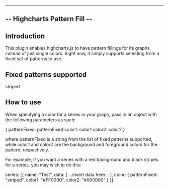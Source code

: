 -----------------------------
-- Highcharts Pattern Fill --
-----------------------------


Introduction
------------

This plugin enables highcharts.js to have pattern fillings for its graphs, instead of
just single colors. Right now, it simply supports selecting from a fixed set of patterns
to use.


Fixed patterns supported
------------------------

striped


How to use
----------

When specifying a color for a series in your graph, pass in an object with the
following parameters as such:

{
  patternFixed: patternFixed
  color1: color1
  color2: color2
}

where patternFixed is a string from the list of fixed patterns supported, while
color1 and color2 are the background and foreground colors for the pattern,
respectively.

For example, if you want a series with a red background and black stripes for
a series, you may wish to do this:

series: [{
  name: "Test",
  data: [ ...insert data here... ],
  color: {
    patternFixed: "striped",
    color1: "#FF0000",
    color2: "#000000"
  }
}]

